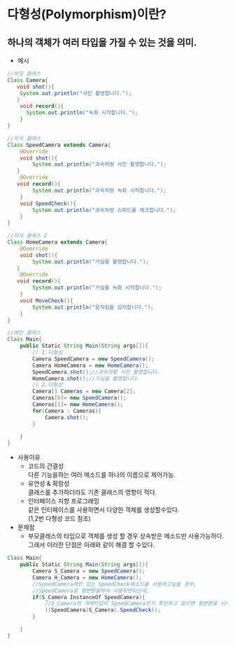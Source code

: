 # 다형성(Polymorphism)이란?
## 하나의 객체가 여러 타입을 가질 수 있는 것을 의미. 
* 예시
```JAVA
//부모 클래스
Class Camera{
   void shot(){
    System.out.println("사진 촬영합니다.");
   }
    void record(){
      System.out.println("녹화 시작합니다.");  
    }
}

//자식 클래스
Class SpeedCamera extends Camera{
    @Override
    void shot(){
        System.out.println("과속차량 사진 촬영합니다.");
   }
    @Override
   void record(){
        System.out.println("과속차량 녹화 시작합니다.");  
    }
    void SpeedCheck(){
        System.out.println("과속차량 스피드를 체크합니다.");  
    }
}

//자식 클래스 2
Class HomeCamera extends Camera{
    @Override
    void shot(){
        System.out.println("거실을 촬영합니다.");
   }
    @Override
   void record(){
        System.out.println("거실을 녹화 시작합니다.");  
    }
    void MoveCheck(){
        System.out.println("움직임을 감지합니다.");  
    }
}

//메인 클래스
Class Main{
    public Static String Main(String args[]){
        // 1.다형성
        Camera SpeedCamera = new SpeedCamera();
        Camera HomeCamera = new HomeCamera();
        SpeedCamera.shot();//과속차량 사진 촬영합니다.
        HomeCamera.shot();//거실을 촬영합니다.
        // 2.다형성
        Camera[] Cameras = new Camera[2];
        Cameras[0]= new SpeedCamera();
        Cameras[1]= new HomeCamera();
        for(Camera : Cameras){
            Camera.shot();
        } 

    }
}
```
- 사용이유
    - 코드의 간결성  
    다른 기능을하는 여러 메소드를 하나의 이름으로 제어가능.
    - 유연성 & 확장성  
    클래스를 추가하더라도 기존 클래스의 영향이 적다.
    - 인터페이스 지향 프로그래밍  
    같은 인터페이스를 사용하면서 다양한 객체를 생성할수있다.  
    (1,2번 다형성 코드 참조)
- 문제점
    - 부모클래스의 타입으로 객체를 생성 할 경우 상속받은 메소드만 사용가능하다.  
    그래서 이러한 단점은 아래와 같이 해결 할 수있다.
```JAVA
Class Main{
    public Static String Main(String args[]){
        Camera S_Camera = new SpeedCamera();
        Camera H_Camera = new HomeCamera();
        //SpeedCamera에만 있는 SpeedCheck메소드를 사용하고싶을 경우,  
        //SpeedCamera로 형변환을하여 사용하면되는데, 
        if(S_Camera InstanceOf SpeedCamera){
            //S_Camera의 객체타입이 SpeedCamera인지 확인하고 맞으면 형변환을 시켜 casting에러가 발생하는걸 방지한다.
            ((SpeedCamera)S_Camera).SpeedCheck();
        }

    }
}

````
 
